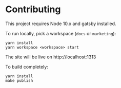 # Contributing

This project requires Node 10.x and gatsby installed.

To run locally, pick a workspace (`docs` or `marketing`):

```shell
yarn install
yarn workspace <workspace> start
```

The site will be live on http://localhost:1313

To build completely:

```shell
yarn install
make publish
```
